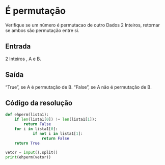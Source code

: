# É permutação
Verifique se um número é permutacao de outro
Dados 2 Inteiros, retornar se ambos são permutação entre si.

## Entrada
2 Inteiros , A e B.
## Saída
“True”, se A é permutação de B.
“False”, se A não é permutação de B.

## Código da resolução

```Python
def ehperm(lista1):
    if len(lista1[0]) != len(lista1[1]):
        return False
    for i in lista1[0]:
            if not i in lista1[1]:
                return False
    return True
    
vetor = input().split()
print(ehperm(vetor))
```